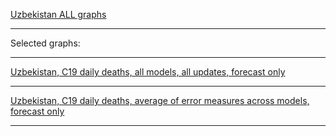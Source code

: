 [Uzbekistan ALL graphs]()

***

Selected graphs:

***

[Uzbekistan, C19 daily deaths, all models, all updates, forecast only]()


***

[Uzbekistan, C19 daily deaths, average of error measures across models, forecast only]()


***
